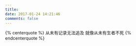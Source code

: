 ```yaml
---
title: 
date: 2017-01-24 14:21:46
comments: false
---
```


{% centerquote %}
从未有记录无法追及
就像从未有生者不死
{% endcenterquote %}
